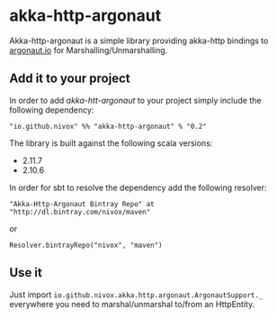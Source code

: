 # akka-http-argonaut
Akka-http-argonaut is a simple library providing akka-http bindings to [argonaut.io](http://argonaut.io) for Marshalling/Unmarshalling.

## Add it to your project
In order to add *akka-htt-argonaut* to your project simply include the following dependency:

```"io.github.nivox" %% "akka-http-argonaut" % "0.2"```

The library is built against the following scala versions:

* 2.11.7
* 2.10.6

In order for sbt to resolve the dependency add the following resolver:

```"Akka-Http-Argonaut Bintray Repo" at "http://dl.bintray.com/nivox/maven"```

or

```Resolver.bintrayRepo("nivox", "maven")```

## Use it

Just import `io.github.nivox.akka.http.argonaut.ArgonautSupport._` everywhere you need to marshal/unmarshal to/from an HttpEntity.




